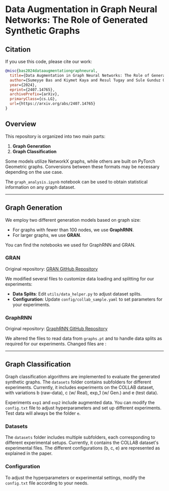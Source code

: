 # Data Augmentation in Graph Neural Networks: The Role of Generated Synthetic Graphs

## Citation
If you use this code, please cite our work:

```bibtex
@misc{bas2024dataaugmentationgraphneural,
  title={Data Augmentation in Graph Neural Networks: The Role of Generated Synthetic Graphs}, 
  author={Sumeyye Bas and Kiymet Kaya and Resul Tugay and Sule Gunduz Oguducu},
  year={2024},
  eprint={2407.14765},
  archivePrefix={arXiv},
  primaryClass={cs.LG},
  url={https://arxiv.org/abs/2407.14765}
}
```

## Overview

This repository is organized into two main parts:
1. **Graph Generation**
2. **Graph Classification**

Some models utilize NetworkX graphs, while others are built on PyTorch Geometric graphs. Conversions between these formats may be necessary depending on the use case.

The `graph_analysis.ipynb` notebook can be used to obtain statistical information on any graph dataset.

----------------------------------------------------

## Graph Generation

We employ two different generation models based on graph size:
- For graphs with fewer than 100 nodes, we use **GraphRNN**.
- For larger graphs, we use **GRAN**.

You can find the notebooks we used for GraphRNN and GRAN.

### GRAN

Original repository: [GRAN GitHub Repository](https://github.com/lrjconan/GRAN/tree/master)

We modified several files to customize data loading and splitting for our experiments:
- **Data Splits**: Edit `utils/data_helper.py` to adjust dataset splits.
- **Configuration**: Update `config/collab_sample.yaml` to set parameters for your experiments.

### GraphRNN

Original repository: [GraphRNN GitHub Repository](https://github.com/JiaxuanYou/graph-generation)

We altered the files to read data from `graphs.pt` and to handle data splits as required for our experiments.
Changed files are : 

----------------------------------------------------

## Graph Classification

Graph classification algorithms are implemented to evaluate the generated synthetic graphs. The `datasets` folder contains subfolders for different experiments. Currently, it includes experiments on the COLLAB dataset, with variations b (raw-data), c (w/ Real), exp_1 (w/ Gen.) and e (test data). 

Experiments `exp1` and `exp2` include augmented data. You can modify the `config.txt` file to adjust hyperparameters and set up different experiments. Test data will always be the folder `e`.

### Datasets

The `datasets` folder includes multiple subfolders, each corresponding to different experimental setups. Currently, it contains the COLLAB dataset's experimental files. The different configurations (b, c, e) are represented as explained in the paper.

### Configuration

To adjust the hyperparameters or experimental settings, modify the `config.txt` file according to your needs.
